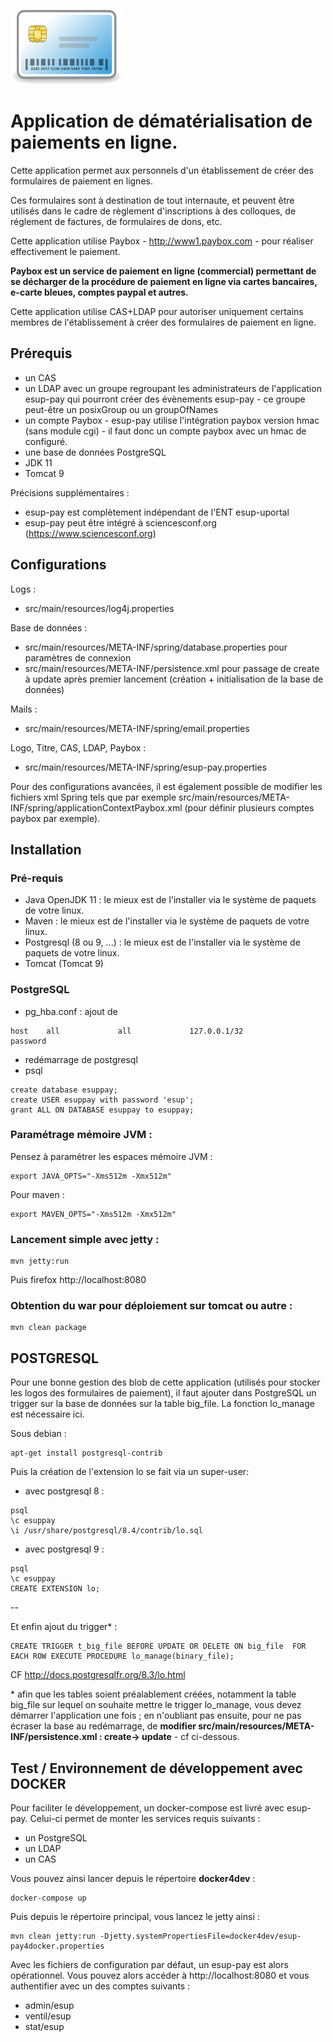 ![EsupPay](https://github.com/EsupPortail/esup-pay/raw/master/src/main/webapp/images/credit-card.png)

Application de dématérialisation de paiements en ligne.
============================

Cette application permet aux personnels d'un établissement de créer des formulaires de paiement en lignes.

Ces formulaires sont à destination de tout internaute, et peuvent être utilisés dans le cadre de règlement d'inscriptions à des colloques, de réglement de factures, de formulaires de dons, etc. 

Cette application utilise Paybox - http://www1.paybox.com - pour réaliser effectivement le paiement.

__Paybox est un service de paiement en ligne (commercial) permettant de se décharger de la procédure de paiement en ligne via cartes bancaires, e-carte bleues, comptes paypal et autres.__

Cette application utilise CAS+LDAP pour autoriser uniquement certains membres de l'établissement à créer des formulaires de paiement en ligne.

## Prérequis

* un CAS
* un LDAP avec un groupe regroupant les administrateurs de l'application esup-pay qui pourront créer des évènements esup-pay - ce groupe peut-être un posixGroup ou un groupOfNames
* un compte Paybox - esup-pay utilise l'intégration paybox version hmac (sans module cgi) - il faut donc un compte paybox avec un hmac de configuré. 
* une base de données PostgreSQL
* JDK 11
* Tomcat 9

Précisions supplémentaires : 
* esup-pay est complètement indépendant de l'ENT esup-uportal
* esup-pay peut être intégré à sciencesconf.org (https://www.sciencesconf.org)

## Configurations 

Logs : 
* src/main/resources/log4j.properties

Base de données : 
* src/main/resources/META-INF/spring/database.properties pour paramètres de connexion
* src/main/resources/META-INF/persistence.xml pour passage de create à update après premier lancement (création + initialisation de la base de données)

Mails : 
* src/main/resources/META-INF/spring/email.properties

Logo, Titre, CAS, LDAP, Paybox :
* src/main/resources/META-INF/spring/esup-pay.properties

Pour des configurations avancées, il est également possible de modifier les fichiers xml Spring tels que par exemple src/main/resources/META-INF/spring/applicationContextPaybox.xml (pour définir plusieurs comptes paybox par exemple).


## Installation 

### Pré-requis
* Java OpenJDK 11 : le mieux est de l'installer via le système de paquets de votre linux.
* Maven : le mieux est de l'installer via le système de paquets de votre linux.
* Postgresql (8 ou 9, ...) : le mieux est de l'installer via le système de paquets de votre linux.
* Tomcat (Tomcat 9)

### PostgreSQL
* pg_hba.conf : ajout de 

``` 
host    all             all             127.0.0.1/32            password
``` 

* redémarrage de postgresql
* psql

```
create database esuppay;
create USER esuppay with password 'esup';
grant ALL ON DATABASE esuppay to esuppay;
```

### Paramétrage mémoire JVM :

Pensez à paramétrer les espaces mémoire JVM : 
```
export JAVA_OPTS="-Xms512m -Xmx512m"
```

Pour maven :
```
export MAVEN_OPTS="-Xms512m -Xmx512m"
```

### Lancement simple avec jetty :
```
mvn jetty:run
```
Puis firefox http://localhost:8080


### Obtention du war pour déploiement sur tomcat ou autre :
```
mvn clean package
```


## POSTGRESQL

Pour une bonne gestion des blob de cette application (utilisés pour stocker les logos des formulaires de paiement), il faut ajouter dans PostgreSQL un trigger sur la base de données sur la table big_file.
La fonction lo_manage est nécessaire ici.

Sous debian : 
```
apt-get install postgresql-contrib
```

Puis la création de l'extension lo se fait via un super-user:

* avec postgresql 8 :
```
psql
\c esuppay
\i /usr/share/postgresql/8.4/contrib/lo.sql
```

* avec postgresql 9 :
```
psql
\c esuppay
CREATE EXTENSION lo;
```
--

Et enfin ajout du trigger* : 
```
CREATE TRIGGER t_big_file BEFORE UPDATE OR DELETE ON big_file  FOR EACH ROW EXECUTE PROCEDURE lo_manage(binary_file);
```

CF http://docs.postgresqlfr.org/8.3/lo.html

\* afin que les tables soient préalablement créées, notamment la table big_file sur lequel on souhaite mettre le trigger lo_manage, vous devez démarrer l'application une fois ; en n'oubliant pas ensuite, pour ne pas écraser la base au redémarrage, de __modifier src/main/resources/META-INF/persistence.xml : create-> update__ - cf ci-dessous.



## Test / Environnement de développement avec DOCKER

Pour faciliter le développement, un docker-compose est livré avec esup-pay. Celui-ci permet de monter les services requis suivants :
* un PostgreSQL
* un LDAP
* un CAS

Vous pouvez ainsi lancer depuis le répertoire __docker4dev__ :
```
docker-compose up
```

Puis depuis le répertoire principal, vous lancez le jetty ainsi :
```
mvn clean jetty:run -Djetty.systemPropertiesFile=docker4dev/esup-pay4docker.properties
```

Avec les fichiers de configuration par défaut, un esup-pay est alors opérationnel.
Vous pouvez alors accéder à http://localhost:8080 et vous authentifier avec un des comptes suivants :
* admin/esup
* ventil/esup
* stat/esup


